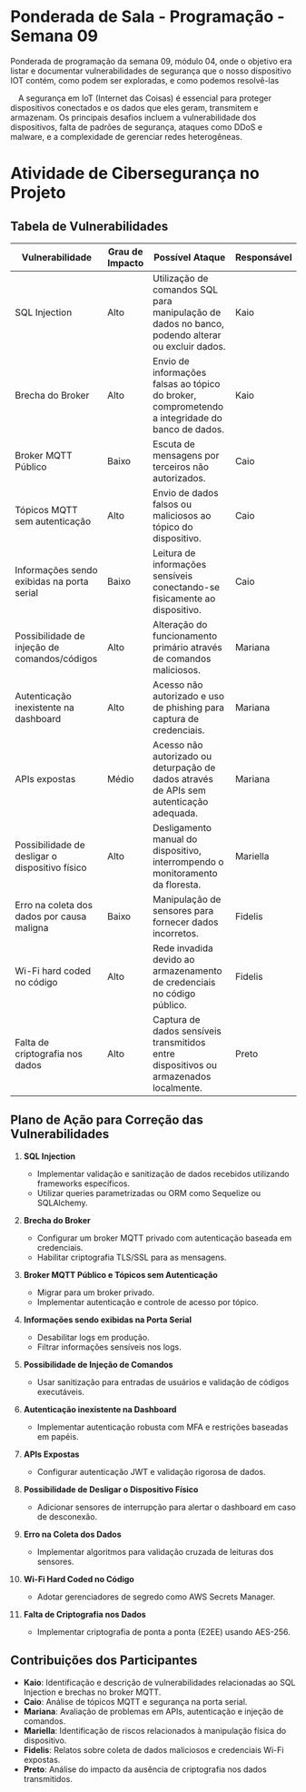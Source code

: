 # Ponderada de Sala - Programação - Semana 09
Ponderada de programação da semana 09, módulo 04, onde o objetivo era listar e documentar vulnerabilidades de segurança que o nosso dispositivo IOT contém, como podem ser exploradas, e como podemos resolvê-las

&emsp;A segurança em IoT (Internet das Coisas) é essencial para proteger dispositivos conectados e os dados que eles geram, transmitem e armazenam. Os principais desafios incluem a vulnerabilidade dos dispositivos, falta de padrões de segurança, ataques como DDoS e malware, e a complexidade de gerenciar redes heterogêneas.

# Atividade de Cibersegurança no Projeto

## Tabela de Vulnerabilidades

| **Vulnerabilidade**                           | **Grau de Impacto** | **Possível Ataque**                                                                                                       | **Responsável** |
|-----------------------------------------------|----------------------|---------------------------------------------------------------------------------------------------------------------------|-----------------|
| SQL Injection                                 | Alto                | Utilização de comandos SQL para manipulação de dados no banco, podendo alterar ou excluir dados.                          | Kaio            |
| Brecha do Broker                              | Alto                | Envio de informações falsas ao tópico do broker, comprometendo a integridade do banco de dados.                          | Kaio            |
| Broker MQTT Público                           | Baixo               | Escuta de mensagens por terceiros não autorizados.                                                                       | Caio            |
| Tópicos MQTT sem autenticação                 | Alto                | Envio de dados falsos ou maliciosos ao tópico do dispositivo.                                                             | Caio            |
| Informações sendo exibidas na porta serial    | Baixo               | Leitura de informações sensíveis conectando-se fisicamente ao dispositivo.                                               | Caio            |
| Possibilidade de injeção de comandos/códigos  | Alto                | Alteração do funcionamento primário através de comandos maliciosos.                                                      | Mariana         |
| Autenticação inexistente na dashboard         | Alto                | Acesso não autorizado e uso de phishing para captura de credenciais.                                                     | Mariana         |
| APIs expostas                                 | Médio               | Acesso não autorizado ou deturpação de dados através de APIs sem autenticação adequada.                                   | Mariana         |
| Possibilidade de desligar o dispositivo físico| Alto                | Desligamento manual do dispositivo, interrompendo o monitoramento da floresta.                                           | Mariella        |
| Erro na coleta dos dados por causa maligna    | Baixo               | Manipulação de sensores para fornecer dados incorretos.                                                                  | Fidelis         |
| Wi-Fi hard coded no código                    | Alto                | Rede invadida devido ao armazenamento de credenciais no código público.                                                  | Fidelis         |
| Falta de criptografia nos dados               | Alto                | Captura de dados sensíveis transmitidos entre dispositivos ou armazenados localmente.                                     | Preto           |

## Plano de Ação para Correção das Vulnerabilidades

1. **SQL Injection**  
   - Implementar validação e sanitização de dados recebidos utilizando frameworks específicos.
   - Utilizar queries parametrizadas ou ORM como Sequelize ou SQLAlchemy.

2. **Brecha do Broker**  
   - Configurar um broker MQTT privado com autenticação baseada em credenciais.
   - Habilitar criptografia TLS/SSL para as mensagens.

3. **Broker MQTT Público e Tópicos sem Autenticação**  
   - Migrar para um broker privado.
   - Implementar autenticação e controle de acesso por tópico.

4. **Informações sendo exibidas na Porta Serial**  
   - Desabilitar logs em produção.
   - Filtrar informações sensíveis nos logs.

5. **Possibilidade de Injeção de Comandos**  
   - Usar sanitização para entradas de usuários e validação de códigos executáveis.

6. **Autenticação inexistente na Dashboard**  
   - Implementar autenticação robusta com MFA e restrições baseadas em papéis.

7. **APIs Expostas**  
   - Configurar autenticação JWT e validação rigorosa de dados.

8. **Possibilidade de Desligar o Dispositivo Físico**  
   - Adicionar sensores de interrupção para alertar o dashboard em caso de desconexão.

9. **Erro na Coleta dos Dados**  
   - Implementar algoritmos para validação cruzada de leituras dos sensores.

10. **Wi-Fi Hard Coded no Código**  
    - Adotar gerenciadores de segredo como AWS Secrets Manager.

11. **Falta de Criptografia nos Dados**  
    - Implementar criptografia de ponta a ponta (E2EE) usando AES-256.

## Contribuições dos Participantes

- **Kaio**: Identificação e descrição de vulnerabilidades relacionadas ao SQL Injection e brechas no broker MQTT.
- **Caio**: Análise de tópicos MQTT e segurança na porta serial.
- **Mariana**: Avaliação de problemas em APIs, autenticação e injeção de comandos.
- **Mariella**: Identificação de riscos relacionados à manipulação física do dispositivo.
- **Fidelis**: Relatos sobre coleta de dados maliciosos e credenciais Wi-Fi expostas.
- **Preto**: Análise do impacto da ausência de criptografia nos dados transmitidos.
